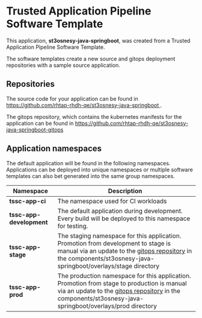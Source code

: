 # Trusted Application Pipeline Software Template

This application, **st3osnesy-java-springboot**, was created from a Trusted Application Pipeline Software Template.

The software templates create a new source and gitops deployment repositories with a sample source application. 

## Repositories

The source code for your application can be found in [https://github.com/rhtap-rhdh-qe/st3osnesy-java-springboot ](https://github.com/rhtap-rhdh-qe/st3osnesy-java-springboot ).
 
The gitops repository, which contains the kubernetes manifests for the application can be found in 
[https://github.com/rhtap-rhdh-qe/st3osnesy-java-springboot-gitops ](https://github.com/rhtap-rhdh-qe/st3osnesy-java-springboot-gitops ) 

## Application namespaces 

The default application will be found in the following namespaces. Applications can be deployed into unique namespaces or multiple software templates can also bet generated into the same group namespaces.  

|  Namespace   |  Description   |  
| -------- | -------- |
| **tssc-app-ci** | The namespace used for CI workloads |
| **tssc-app-development** | The default application during development. Every build will be deployed to this namespace for testing. |
| **tssc-app-stage** | The staging namespace for this application. Promotion from development to stage is manual via an update to the [gitops repository](https://github.com/rhtap-rhdh-qe/st3osnesy-java-springboot-gitops ) in the components/st3osnesy-java-springboot/overlays/stage directory |
| **tssc-app-prod** | The production namespace for this application. Promotion from stage to production is manual via an update to the [gitops repository](https://github.com/rhtap-rhdh-qe/st3osnesy-java-springboot-gitops ) in the components/st3osnesy-java-springboot/overlays/prod directory |